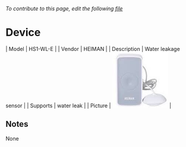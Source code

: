 
*To contribute to this page, edit the following
[file](https://github.com/Koenkk/zigbee2mqtt.io/blob/master/docgen/device_page_notes.js)*

# Device

| Model | HS1-WL-E  |
| Vendor  | HEIMAN  |
| Description | Water leakage sensor |
| Supports | water leak |
| Picture | ![../images/devices/HS1-WL-E.jpg](../images/devices/HS1-WL-E.jpg) |

## Notes

None
